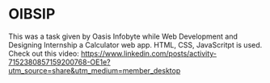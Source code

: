 # OIBSIP
This was a task given by Oasis Infobyte while Web Development and Designing Internship a Calculator web app. HTML, CSS, JavaScritpt is used. 
Check out this video: https://www.linkedin.com/posts/activity-7152380857159200768-OE1e?utm_source=share&utm_medium=member_desktop
